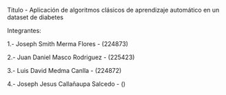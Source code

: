Titulo - Aplicación de algoritmos clásicos de aprendizaje automático en un dataset de diabetes

Integrantes:

1.- Joseph Smith Merma Flores  - (224873)

2.- Juan Daniel Masco Rodriguez  - (225423)

3.- Luis David Medma Canlla   -  (224872)

4.- Joseph Jesus Callañaupa Salcedo  - ()
